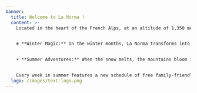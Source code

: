 ```yaml
---
banner:
  title: Welcome to La Norma !
  content: >-
    Located in the heart of the French Alps, at an altitude of 1,350 meters, La Norma is a charming ski and mountain resort in the Maurienne Valley, Savoie. Designed with families in mind, La Norma is the perfect place to enjoy nature, fun, and quality time—whether you visit in winter or summer.


    ❄️ **Winter Magic:** In the winter months, La Norma transforms into a snowy wonderland. The resort boasts 65 kilometers of ski slopes, suitable for beginners, intermediates, and even thrill-seekers. The ski area is connected with Valfréjus via a ski pass extension, offering even more terrain to explore. From ski schools 🎿 for little ones to freeride zones for teens and relaxing snowshoe hikes for parents, there's something for everyone. Off the slopes, families can enjoy sledding hills, ice skating, and lively après-ski events designed for all ages. And with NormaKids—our childcare and activity service—parents can enjoy a few hours of skiing or relaxation while their children are well taken care of and entertained with fun, age-appropriate activities. 👶🧸


    ☀️ **Summer Adventures:** When the snow melts, the mountains bloom into an outdoor paradise. La Norma becomes a fantastic base for hiking, mountain biking, nature discovery trails, and outdoor games. 🌳🚴‍♀️ Children can explore themed trails, play in the forest playgrounds, or take part in organized activities with our animation team, while parents enjoy panoramic hikes, picnics by alpine lakes, or a bit of well-earned rest on the sunny terraces. 🏕️🌞


    Every week in summer features a new schedule of free family-friendly entertainment, from live music to nature workshops and treasure hunts. La Norma proves that the mountains aren’t just for winter—they're a four-season destination. 🌼🎉
  logo: /images/text-logo.png
---
```

